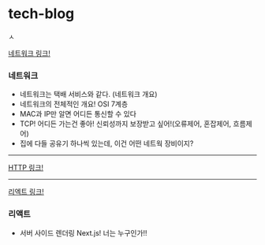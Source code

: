 # tech-blog

  ㅅ

[네트워크 링크!](네트워크.md)

### 네트워크

- 네트워크는 택배 서비스와 같다. (네트워크 개요)
- 네트워크의 전체적인 개요! OSI 7계층
- MAC과 IP만 알면 어디든 통신할 수 있다
- TCP! 어디든 가는건 좋아! 신뢰성까지 보장받고 싶어!(오류제어, 혼잡제어, 흐름제어)
- 집에 다들 공유기 하나씩 있는데, 이건 어떤 네트웍 장비이지?

---

[HTTP 링크!](HTTP.md)





---

[리엑트 링크!](react/서버_사이드_렌더링_Next.js.md)

### 리액트

- 서버 사이드 렌더링 Next.js! 너는 누구인가!!
